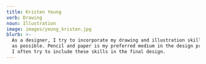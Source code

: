 ```yaml
---
title: Kristen Yeung
verb: Drawing
noun: Illustration
image: images/yeung_kristen.jpg
blurb: >-
  As a designer, I try to incorporate my drawing and illustration skills as much
  as possible. Pencil and paper is my preferred medium in the design process and
  I often try to include these skills in the final design.
---
```

